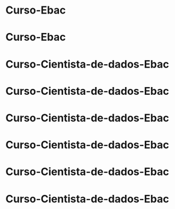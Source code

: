 # Curso-Ebac
# Curso-Ebac
# Curso-Cientista-de-dados-Ebac
# Curso-Cientista-de-dados-Ebac
# Curso-Cientista-de-dados-Ebac
# Curso-Cientista-de-dados-Ebac
# Curso-Cientista-de-dados-Ebac
# Curso-Cientista-de-dados-Ebac
